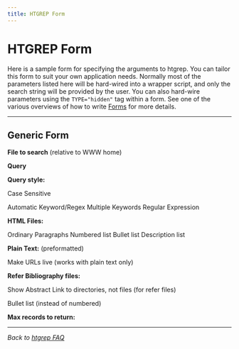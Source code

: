 ```yaml
---
title: HTGREP Form
---
```


HTGREP Form
===========

Here is a sample form for specifying the arguments to htgrep. You can
tailor this form to suit your own application needs. Normally most of
the parameters listed here will be hard-wired into a wrapper script, and
only the search string will be provided by the user. You can also
hard-wire parameters using the `TYPE="hidden"` tag within a form. See
one of the various overviews of how to write
[Forms](http://www.ncsa.uiuc.edu/SDG/Software/Mosaic/Docs/fill-out-forms/overview.md)
for more details.

------------------------------------------------------------------------

Generic Form
------------

**File to search** (relative to WWW home)

**Query**

**Query style:**

Case Sensitive

Automatic Keyword/Regex Multiple Keywords Regular Expression

**HTML Files:**

Ordinary Paragraphs Numbered list Bullet list Description list

**Plain Text:** (preformatted)

Make URLs live (works with plain text only)

**Refer Bibliography files:**

Show Abstract Link to directories, not files (for refer files)

Bullet list (instead of numbered)

**Max records to return:**

------------------------------------------------------------------------

*Back to [htgrep FAQ](http://www.iam.unibe.ch/~scg/Src/Doc/htgrep.md)*
